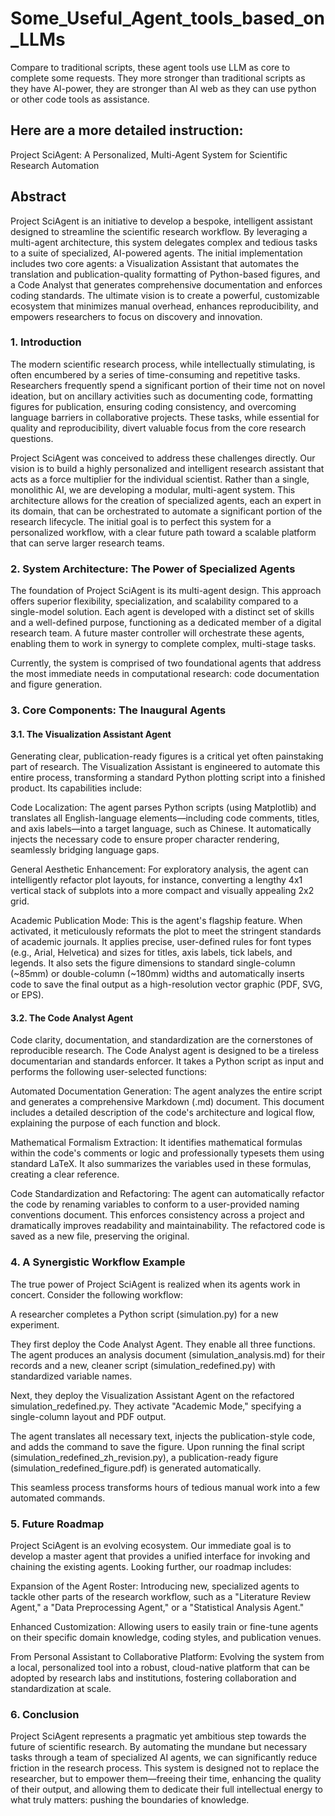 # Some_Useful_Agent_tools_based_on_LLMs
Compare to traditional scripts, these agent tools use LLM as core to complete some requests. They more stronger than traditional scripts as they have AI-power, they are stronger than AI web as they can use python or other code tools as assistance.

## Here are a more detailed instruction:

Project SciAgent: A Personalized, Multi-Agent System for Scientific Research Automation
## Abstract
Project SciAgent is an initiative to develop a bespoke, intelligent assistant designed to streamline the scientific research workflow. By leveraging a multi-agent architecture, this system delegates complex and tedious tasks to a suite of specialized, AI-powered agents. The initial implementation includes two core agents: a Visualization Assistant that automates the translation and publication-quality formatting of Python-based figures, and a Code Analyst that generates comprehensive documentation and enforces coding standards. The ultimate vision is to create a powerful, customizable ecosystem that minimizes manual overhead, enhances reproducibility, and empowers researchers to focus on discovery and innovation.

### 1. Introduction
The modern scientific research process, while intellectually stimulating, is often encumbered by a series of time-consuming and repetitive tasks. Researchers frequently spend a significant portion of their time not on novel ideation, but on ancillary activities such as documenting code, formatting figures for publication, ensuring coding consistency, and overcoming language barriers in collaborative projects. These tasks, while essential for quality and reproducibility, divert valuable focus from the core research questions.

Project SciAgent was conceived to address these challenges directly. Our vision is to build a highly personalized and intelligent research assistant that acts as a force multiplier for the individual scientist. Rather than a single, monolithic AI, we are developing a modular, multi-agent system. This architecture allows for the creation of specialized agents, each an expert in its domain, that can be orchestrated to automate a significant portion of the research lifecycle. The initial goal is to perfect this system for a personalized workflow, with a clear future path toward a scalable platform that can serve larger research teams.

### 2. System Architecture: The Power of Specialized Agents
The foundation of Project SciAgent is its multi-agent design. This approach offers superior flexibility, specialization, and scalability compared to a single-model solution. Each agent is developed with a distinct set of skills and a well-defined purpose, functioning as a dedicated member of a digital research team. A future master controller will orchestrate these agents, enabling them to work in synergy to complete complex, multi-stage tasks.

Currently, the system is comprised of two foundational agents that address the most immediate needs in computational research: code documentation and figure generation.

### 3. Core Components: The Inaugural Agents
#### 3.1. The Visualization Assistant Agent
Generating clear, publication-ready figures is a critical yet often painstaking part of research. The Visualization Assistant is engineered to automate this entire process, transforming a standard Python plotting script into a finished product. Its capabilities include:

Code Localization: The agent parses Python scripts (using Matplotlib) and translates all English-language elements—including code comments, titles, and axis labels—into a target language, such as Chinese. It automatically injects the necessary code to ensure proper character rendering, seamlessly bridging language gaps.

General Aesthetic Enhancement: For exploratory analysis, the agent can intelligently refactor plot layouts, for instance, converting a lengthy 4x1 vertical stack of subplots into a more compact and visually appealing 2x2 grid.

Academic Publication Mode: This is the agent's flagship feature. When activated, it meticulously reformats the plot to meet the stringent standards of academic journals. It applies precise, user-defined rules for font types (e.g., Arial, Helvetica) and sizes for titles, axis labels, tick labels, and legends. It also sets the figure dimensions to standard single-column (~85mm) or double-column (~180mm) widths and automatically inserts code to save the final output as a high-resolution vector graphic (PDF, SVG, or EPS).

#### 3.2. The Code Analyst Agent
Code clarity, documentation, and standardization are the cornerstones of reproducible research. The Code Analyst agent is designed to be a tireless documentarian and standards enforcer. It takes a Python script as input and performs the following user-selected functions:

Automated Documentation Generation: The agent analyzes the entire script and generates a comprehensive Markdown (.md) document. This document includes a detailed description of the code's architecture and logical flow, explaining the purpose of each function and block.

Mathematical Formalism Extraction: It identifies mathematical formulas within the code's comments or logic and professionally typesets them using standard LaTeX. It also summarizes the variables used in these formulas, creating a clear reference.

Code Standardization and Refactoring: The agent can automatically refactor the code by renaming variables to conform to a user-provided naming conventions document. This enforces consistency across a project and dramatically improves readability and maintainability. The refactored code is saved as a new file, preserving the original.

### 4. A Synergistic Workflow Example
The true power of Project SciAgent is realized when its agents work in concert. Consider the following workflow:

A researcher completes a Python script (simulation.py) for a new experiment.

They first deploy the Code Analyst Agent. They enable all three functions. The agent produces an analysis document (simulation_analysis.md) for their records and a new, cleaner script (simulation_redefined.py) with standardized variable names.

Next, they deploy the Visualization Assistant Agent on the refactored simulation_redefined.py. They activate "Academic Mode," specifying a single-column layout and PDF output.

The agent translates all necessary text, injects the publication-style code, and adds the command to save the figure. Upon running the final script (simulation_redefined_zh_revision.py), a publication-ready figure (simulation_redefined_figure.pdf) is generated automatically.

This seamless process transforms hours of tedious manual work into a few automated commands.

### 5. Future Roadmap
Project SciAgent is an evolving ecosystem. Our immediate goal is to develop a master agent that provides a unified interface for invoking and chaining the existing agents. Looking further, our roadmap includes:

Expansion of the Agent Roster: Introducing new, specialized agents to tackle other parts of the research workflow, such as a "Literature Review Agent," a "Data Preprocessing Agent," or a "Statistical Analysis Agent."

Enhanced Customization: Allowing users to easily train or fine-tune agents on their specific domain knowledge, coding styles, and publication venues.

From Personal Assistant to Collaborative Platform: Evolving the system from a local, personalized tool into a robust, cloud-native platform that can be adopted by research labs and institutions, fostering collaboration and standardization at scale.

### 6. Conclusion
Project SciAgent represents a pragmatic yet ambitious step towards the future of scientific research. By automating the mundane but necessary tasks through a team of specialized AI agents, we can significantly reduce friction in the research process. This system is designed not to replace the researcher, but to empower them—freeing their time, enhancing the quality of their output, and allowing them to dedicate their full intellectual energy to what truly matters: pushing the boundaries of knowledge.
